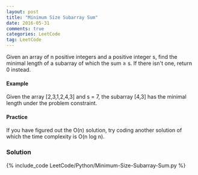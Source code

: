 ```yaml
---
layout: post
title: "Minimum Size Subarray Sum"
date: 2016-05-31
comments: true
categories: LeetCode
tag: LeetCode
---
```


Given an array of n positive integers and a positive integer s, find the minimal length of a subarray of which the sum ≥ s. If there isn't one, return 0 instead.

#### Example
Given the array [2,3,1,2,4,3] and s = 7,
the subarray [4,3] has the minimal length under the problem constraint.


#### Practice
If you have figured out the O(n) solution, try coding another solution of which the time complexity is O(n log n).

<!--more-->
### Solution
{% include_code LeetCode/Python/Minimum-Size-Subarray-Sum.py %}
